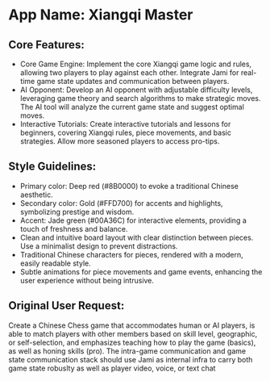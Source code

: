 # **App Name**: Xiangqi Master

## Core Features:

- Core Game Engine: Implement the core Xiangqi game logic and rules, allowing two players to play against each other. Integrate Jami for real-time game state updates and communication between players.
- AI Opponent: Develop an AI opponent with adjustable difficulty levels, leveraging game theory and search algorithms to make strategic moves. The AI tool will analyze the current game state and suggest optimal moves.
- Interactive Tutorials: Create interactive tutorials and lessons for beginners, covering Xiangqi rules, piece movements, and basic strategies. Allow more seasoned players to access pro-tips.

## Style Guidelines:

- Primary color: Deep red (#8B0000) to evoke a traditional Chinese aesthetic.
- Secondary color: Gold (#FFD700) for accents and highlights, symbolizing prestige and wisdom.
- Accent: Jade green (#00A36C) for interactive elements, providing a touch of freshness and balance.
- Clean and intuitive board layout with clear distinction between pieces. Use a minimalist design to prevent distractions.
- Traditional Chinese characters for pieces, rendered with a modern, easily readable style.
- Subtle animations for piece movements and game events, enhancing the user experience without being intrusive.

## Original User Request:
Create a Chinese Chess game that accommodates human or AI players, is able to match players with other members based on skill level, geographic, or self-selection, and emphasizes teaching how to play the game (basics), as well as honing skills (pro). The intra-game communication and game state communication stack should use Jami as internal infra to carry both game state robuslty as well as player video, voice, or text chat
  